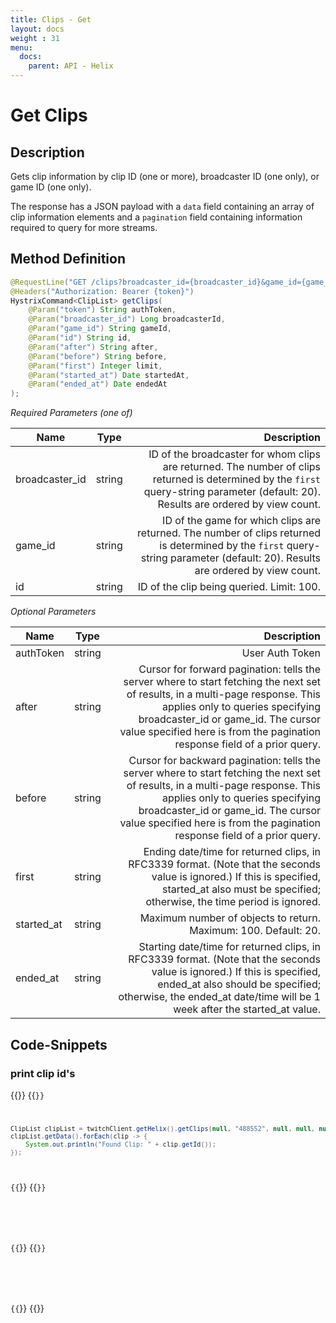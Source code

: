 ```yaml
---
title: Clips - Get
layout: docs
weight : 31
menu: 
  docs:
    parent: API - Helix
---
```


# Get Clips

## Description

Gets clip information by clip ID (one or more), broadcaster ID (one only), or game ID (one only).

The response has a JSON payload with a `data` field containing an array of clip information elements and a `pagination` field containing information required to query for more streams.

## Method Definition

```java
@RequestLine("GET /clips?broadcaster_id={broadcaster_id}&game_id={game_id}&id={id}&after={after}&before={before}&first={first}&started_at={started_at}&ended_at={ended_at}")
@Headers("Authorization: Bearer {token}")
HystrixCommand<ClipList> getClips(
    @Param("token") String authToken,
	@Param("broadcaster_id") Long broadcasterId,
	@Param("game_id") String gameId,
	@Param("id") String id,
	@Param("after") String after,
	@Param("before") String before,
	@Param("first") Integer limit,
	@Param("started_at") Date startedAt,
	@Param("ended_at") Date endedAt
);
```

*Required Parameters (one of)*

| Name          | Type      | Description  |
| ------------- |:---------:| -----------------:|
| broadcaster_id     | string    | ID of the broadcaster for whom clips are returned. The number of clips returned is determined by the `first` query-string parameter (default: 20). Results are ordered by view count. |
| game_id            | string    | ID of the game for which clips are returned. The number of clips returned is determined by the `first` query-string parameter (default: 20). Results are ordered by view count. |
| id         | string    | ID of the clip being queried. Limit: 100. |

*Optional Parameters*

| Name          | Type      | Description  |
| ------------- |:---------:| -----------------:|
| authToken     | string    | User Auth Token |
| after | string | Cursor for forward pagination: tells the server where to start fetching the next set of results, in a multi-page response. This applies only to queries specifying broadcaster_id or game_id. The cursor value specified here is from the pagination response field of a prior query. |
| before  | string | Cursor for backward pagination: tells the server where to start fetching the next set of results, in a multi-page response. This applies only to queries specifying broadcaster_id or game_id. The cursor value specified here is from the pagination response field of a prior query. |
| first | string | Ending date/time for returned clips, in RFC3339 format. (Note that the seconds value is ignored.) If this is specified, started_at also must be specified; otherwise, the time period is ignored. |
| started_at | string | Maximum number of objects to return. Maximum: 100. Default: 20. |
| ended_at | string | Starting date/time for returned clips, in RFC3339 format. (Note that the seconds value is ignored.) If this is specified, ended_at also should be specified; otherwise, the ended_at date/time will be 1 week after the started_at value. |

## Code-Snippets

### print clip id's

{{<codeblocks>}}
{{<code Java>}}
```java
ClipList clipList = twitchClient.getHelix().getClips(null, "488552", null, null, null, null, null, null).execute();
clipList.getData().forEach(clip -> {
    System.out.println("Found Clip: " + clip.getId());
});
```
{{</code>}}
{{<code Groovy>}}
```groovy

```
{{</code>}}
{{<code Kotlin>}}
```kotlin

```
{{</code>}}
{{</codeblocks>}}
